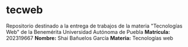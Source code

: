 # tecweb
Repositorio destinado a la entrega de trabajos de la materia "Tecnologías Web" de la Benemérita Universidad Autónoma de Puebla
**Matrícula:** 202319667
**Nombre:** Shai Bañuelos García
**Materia:** Tecnologías web
